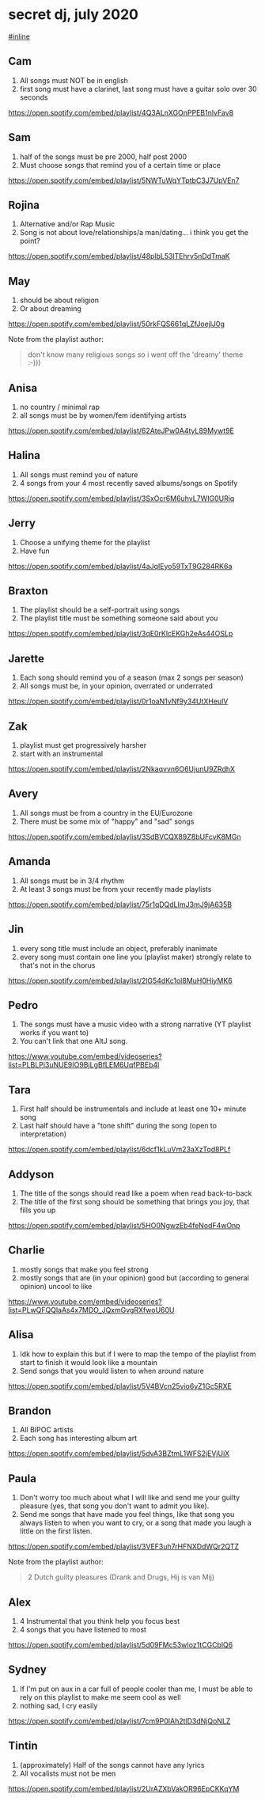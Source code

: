 # secret dj, july 2020

[#inline](./inline-playlist.md)

## Cam

1. All songs must NOT be in english
2. first song must have a clarinet, last song must have a guitar solo over 30 seconds

https://open.spotify.com/embed/playlist/4Q3ALnXGOnPPEB1nlvFav8

## Sam

1. half of the songs must be pre 2000, half post 2000
2. Must choose songs that remind you of a certain time or place

https://open.spotify.com/embed/playlist/5NWTuWqYTptbC3J7UpVEn7

## Rojina

1. Alternative and/or Rap Music
2. Song is not about love/relationships/a man/dating... i think you get the point?

https://open.spotify.com/embed/playlist/48plbL53lTEhrv5nDdTmaK

## May

1. should be about religion
2. Or about dreaming

https://open.spotify.com/embed/playlist/50rkFQS661qLZfJoejlJ0g

Note from the playlist author:

> don't know many religious songs so i went off the 'dreamy' theme :-)))

## Anisa

1. no country / minimal rap
2. all songs must be by women/fem identifying artists

https://open.spotify.com/embed/playlist/62AteJPw0A4tyL89Mywt9E

## Halina

1. All songs must remind you of nature
2. 4 songs from your 4 most recently saved albums/songs on Spotify

https://open.spotify.com/embed/playlist/3SxOcr6M6uhvL7WIG0URjq

## Jerry

1. Choose a unifying theme for the playlist
2. Have fun

https://open.spotify.com/embed/playlist/4aJqIEyo59TxT9G284RK6a

## Braxton

1. The playlist should be a self-portrait using songs
2. The playlist title must be something someone said about you

https://open.spotify.com/embed/playlist/3qE0rKlcEKGh2eAs44OSLp

## Jarette

1. Each song should remind you of a season (max 2 songs per season)
2. All songs must be, in your opinion, overrated or underrated

https://open.spotify.com/embed/playlist/0r1oaN1vNf9y34UtXHeulV

## Zak

1. playlist must get progressively harsher
2. start with an instrumental

https://open.spotify.com/embed/playlist/2Nkaqvvn6O6UjunU9ZRdhX

## Avery

1. All songs must be from a country in the EU/Eurozone
2. There must be some mix of "happy" and "sad" songs

https://open.spotify.com/embed/playlist/3SdBVCQX89Z8bUFcvK8MGn

## Amanda

1. All songs must be in 3/4 rhythm
2. At least 3 songs must be from your recently made playlists

https://open.spotify.com/embed/playlist/75r1qDQdLImJ3mJ9jA635B

## Jin

1. every song title must include an object, preferably inanimate
2. every song must contain one line you (playlist maker) strongly relate to that's not in the chorus

https://open.spotify.com/embed/playlist/2lG54dKc1ol8MuH0HiyMK6

## Pedro

1. The songs must have a music video with a strong narrative (YT playlist works if you want to)
2. You can't link that one AltJ song.

https://www.youtube.com/embed/videoseries?list=PLBLPi3uNUE9IO9BjLgBfLEM6UqfPBEb4l

## Tara

1. First half should be instrumentals and include at least one 10+ minute song
2. Last half should have a "tone shift" during the song (open to interpretation)

https://open.spotify.com/embed/playlist/6dcf1kLuVm23aXzTqd8PLf

## Addyson

1. The title of the songs should read like a poem when read back-to-back
2. The title of the first song should be something that brings you joy, that fills you up

https://open.spotify.com/embed/playlist/5HO0NgwzEb4feNodF4wOnp

## Charlie

1. mostly songs that make you feel strong
2. mostly songs that are (in your opinion) good but (according to general opinion) uncool to like

https://www.youtube.com/embed/videoseries?list=PLwQFQQlaAs4x7MDO_JQxmGvgRXfwoU60U

## Alisa

1. Idk how to explain this but if I were to map the tempo of the playlist from start to finish it would look like a mountain
2. Send songs that you would listen to when around nature

https://open.spotify.com/embed/playlist/5V4BVcn25vio6yZ1Gc5RXE

## Brandon

1. All BIPOC artists
2. Each song has interesting album art

https://open.spotify.com/embed/playlist/5dvA3BZtmL1WFS2jEVjUiX

## Paula

1. Don't worry too much about what I will like and send me your guilty pleasure (yes, that song you don't want to admit you like).
2. Send me songs that have made you feel things, like that song you always listen to when you want to cry, or a song that made you laugh a little on the first listen.

https://open.spotify.com/embed/playlist/3VEF3uh7rHFNXDdWQr2QTZ

Note from the playlist author:

> 2 Dutch guilty pleasures (Drank and Drugs, Hij is van Mij)

## Alex

1. 4 Instrumental that you think help you focus best
2. 4 songs that you have listened to most

https://open.spotify.com/embed/playlist/5d09FMc53wIoz1tCGCblQ6

## Sydney

1. If I'm put on aux in a car full of people cooler than me, I must be able to rely on this playlist to make me seem cool as well
2. nothing sad, I cry easily

https://open.spotify.com/embed/playlist/7cm9P0IAh2tlD3dNjQoNLZ

## Tintin

1. (approximately) Half of the songs cannot have any lyrics
2. All vocalists must not be men

https://open.spotify.com/embed/playlist/2UrAZXbVakOR96EpCKKqYM
